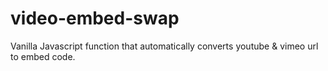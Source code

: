# video-embed-swap
Vanilla Javascript function that automatically converts youtube &amp; vimeo url to embed code.
